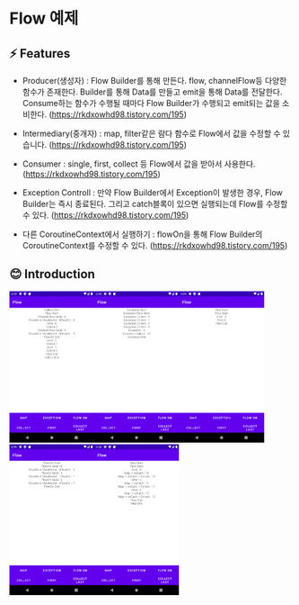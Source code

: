 # Flow 예제

## ⚡ Features
* Producer(생성자) : Flow Builder를 통해 만든다. flow, channelFlow등 다양한 함수가 존재한다. Builder를 통해 Data를 만들고 emit을 통해 Data를 전달한다. Consume하는 함수가 수행될 때마다 Flow Builder가 수행되고 emit되는 값을 소비한다. (https://rkdxowhd98.tistory.com/195)

* Intermediary(중개자) : map, filter같은 람다 함수로 Flow에서 값을 수정할 수 있습니다. (https://rkdxowhd98.tistory.com/195)

* Consumer : single, first, collect 등 Flow에서 값을 받아서 사용한다. (https://rkdxowhd98.tistory.com/195)

* Exception Controll : 만약 Flow Builder에서 Exception이 발생한 경우, Flow Builder는 즉시 종료된다. 그리고 catch블록이 있으면 실행되는데 Flow를 수정할 수 있다. (https://rkdxowhd98.tistory.com/195)

* 다른 CoroutineContext에서 실행하기 : flowOn을 통해 Flow Builder의 CoroutineContext를 수정할 수 있다. (https://rkdxowhd98.tistory.com/195)

## 😊 Introduction
<img src="./readme/Collect.png" alt="Collect" width="30%"><img src="./readme/Exception.png" alt="Exception" width="30%"><img src="./readme/First.png" alt="First" width="30%"><img src="./readme/FlowOn.png" alt="FlowOn" width="30%"><img src="./readme/Map.png" alt="Map" width="30%">
